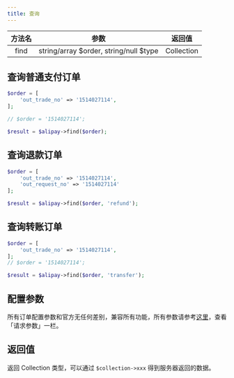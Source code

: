 ```yaml
---
title: 查询
---
```


| 方法名 | 参数 | 返回值 |
| :---: | :---: | :---: |
| find | string/array $order, string/null $type | Collection |

## 查询普通支付订单

```PHP
$order = [
    'out_trade_no' => '1514027114',
];

// $order = '1514027114';

$result = $alipay->find($order);
```

## 查询退款订单

```PHP
$order = [
    'out_trade_no' => '1514027114',
    'out_request_no' => '1514027114'
];

$result = $alipay->find($order, 'refund');
```


## 查询转账订单

```PHP
$order = [
    'out_trade_no' => '1514027114',
];
// $order = '1514027114';

$result = $alipay->find($order, 'transfer');
```

## 配置参数

所有订单配置参数和官方无任何差别，兼容所有功能，所有参数请参考[这里](https://docs.open.alipay.com/api_1/alipay.trade.query/)，查看「请求参数」一栏。

## 返回值

返回 Collection 类型，可以通过 `$collection->xxx` 得到服务器返回的数据。
